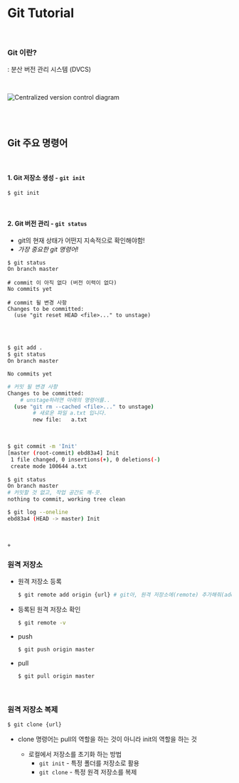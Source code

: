 # Git Tutorial

<br>

### Git 이란?

: 분산 버전 관리 시스템 (DVCS)

<br>

![Centralized version control diagram](https://git-scm.com/book/en/v2/images/centralized.png)

<br>

<br>

## Git 주요 명령어

<br>

#### 1. Git 저장소 생성 -  `git init`

```shell
$ git init
```

<br>

#### 2. Git 버전 관리 -  `git status`

- git의 현재 상태가 어떤지 지속적으로 확인해야함!
- *가장 중요한 git 명령어!*

```shell
$ git status
On branch master

# commit 이 아직 없다 (버전 이력이 없다)
No commits yet

# commit 될 변경 사항
Changes to be committed:
  (use "git reset HEAD <file>..." to unstage)


```

<br>

```bash
$ git add .
$ git status
On branch master

No commits yet

# 커밋 될 변경 사항
Changes to be committed:
	# unstage하려면 아래의 명령어를..
  (use "git rm --cached <file>..." to unstage)
        # 새로운 파일 a.txt 입니다.
        new file:   a.txt
```

<br>

```bash
$ git commit -m 'Init'
[master (root-commit) ebd83a4] Init
 1 file changed, 0 insertions(+), 0 deletions(-)
 create mode 100644 a.txt
 
$ git status
On branch master
# 커밋할 것 없고, 작업 공간도 깨-끗.
nothing to commit, working tree clean

$ git log --oneline
ebd83a4 (HEAD -> master) Init
```

<br>



`+`

### 원격 저장소

* 원격 저장소 등록


  ```bash
  $ git remote add origin {url} # git아, 원격 저장소에(remote) 추가해줘(add) origin이라는 이름으로 url을
  ```
* 등록된 원격 저장소 확인

  ```bash
  $ git remote -v
  ```

* push

  ```bash
  $ git push origin master
  ```


* pull

  ```bash
  $ git pull origin master
  ```

  <br>

### 원격 저장소 복제

```bash
$ git clone {url}
```

* clone 명령어는 pull의 역할을 하는 것이 아니라 init의 역할을 하는 것

  * 로컬에서 저장소를 초기화 하는 방법
    * `git init` - 특정 폴더를 저장소로 활용
    * `git clone` - 특정 원격 저장소를 복제

  <br>